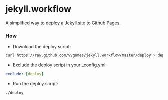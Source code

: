 jekyll.workflow
===

A simplified way to deploy a [Jekyll][jekyll-url] site to [Github Pages][gh-pages-url].

### How
* Download the deploy script:

```bash
curl https://raw.github.com/vvgomes/jekyll.workflow/master/deploy > deploy
```

* Exclude the deploy script in your _config.yml:
```yaml
exclude: [deploy]
```

* Run the deploy script:
```bash
./deploy
```

[jekyll-url]: http://jekyllrb.com/
[gh-pages-url]: http://pages.github.com/

